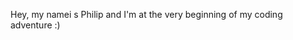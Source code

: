 Hey, my namei s Philip and I'm at the very beginning of my coding adventure :)


<!---
AureaFlamma/AureaFlamma is a ✨ special ✨ repository because its `README.md` (this file) appears on your GitHub profile.
You can click the Preview link to take a look at your changes.
--->

